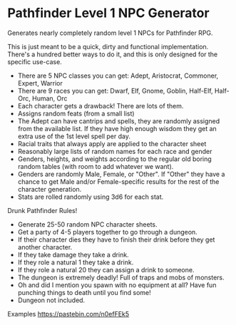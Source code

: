 # Pathfinder Level 1 NPC Generator
Generates nearly completely random level 1 NPCs for Pathfinder RPG.

This is just meant to be a quick, dirty and functional implementation. There's a hundred better ways to do it, and this is only designed for the specific use-case.
* There are 5 NPC classes you can get: Adept, Aristocrat, Commoner, Expert, Warrior
* There are 9 races you can get: Dwarf, Elf, Gnome, Goblin, Half-Elf, Half-Orc, Human, Orc
* Each character gets a drawback! There are lots of them.
* Assigns random feats (from a small list)
* The Adept can have cantrips and spells, they are randomly assigned from the available list. If they have high enough wisdom they get an extra use of the 1st level spell per day.
* Racial traits that always apply are applied to the character sheet
* Reasonably large lists of random names for each race and gender 
* Genders, heights, and weights according to the regular old boring random tables (with room to add whatever we want).
* Genders are randomly Male, Female, or "Other". If "Other" they have a chance to get Male and/or Female-specific results for the rest of the character generation.
* Stats are rolled randomly using 3d6 for each stat.

Drunk Pathfinder Rules!
* Generate 25-50 random NPC character sheets.
* Get a party of 4-5 players together to go through a dungeon.
* If their character dies they have to finish their drink before they get another character.
* If they take damage they take a drink.
* If they role a natural 1 they take a drink.
* If they role a natural 20 they can assign a drink to someone.
* The dungeon is extremely deadly! Full of traps and mobs of monsters.
* Oh and did I mention you spawn with no equipment at all? Have fun punching things to death until you find some!
* Dungeon not included.

Examples
https://pastebin.com/n0efFEk5
